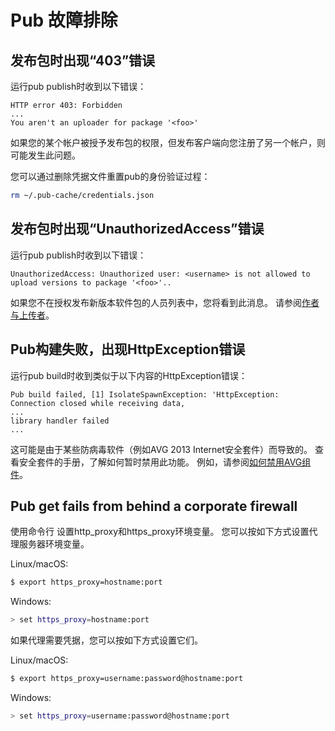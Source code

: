# Pub 故障排除

## 发布包时出现“403”错误

运行pub publish时收到以下错误：

```
HTTP error 403: Forbidden
...
You aren't an uploader for package '<foo>'
```
如果您的某个帐户被授予发布包的权限，但发布客户端向您注册了另一个帐户，则可能发生此问题。

您可以通过删除凭据文件重置pub的身份验证过程：

```bash
rm ~/.pub-cache/credentials.json
```

## 发布包时出现“UnauthorizedAccess”错误

运行pub publish时收到以下错误：

```
UnauthorizedAccess: Unauthorized user: <username> is not allowed to upload versions to package '<foo>'..
```

如果您不在授权发布新版本软件包的人员列表中，您将看到此消息。 请参阅[作者与上传者](./publishing.html#authors-versus-uploaders)。

## Pub构建失败，出现HttpException错误

运行pub build时收到类似于以下内容的HttpException错误：

```
Pub build failed, [1] IsolateSpawnException: 'HttpException: Connection closed while receiving data,
...
library handler failed
...
```
这可能是由于某些防病毒软件（例如AVG 2013 Internet安全套件）而导致的。 查看安全套件的手册，了解如何暂时禁用此功能。 例如，请参阅[如何禁用AVG组件](https://support.avg.com/SupportArticleView?urlName=How-to-disable-AVG)。


## Pub get fails from behind a corporate firewall
使用命令行 设置http_proxy和https_proxy环境变量。 您可以按如下方式设置代理服务器环境变量。

Linux/macOS:

```bash
$ export https_proxy=hostname:port
```
Windows:

```bash
> set https_proxy=hostname:port
```
如果代理需要凭据，您可以按如下方式设置它们。

Linux/macOS:

```bash
$ export https_proxy=username:password@hostname:port
```
Windows:
```bash
> set https_proxy=username:password@hostname:port
```
